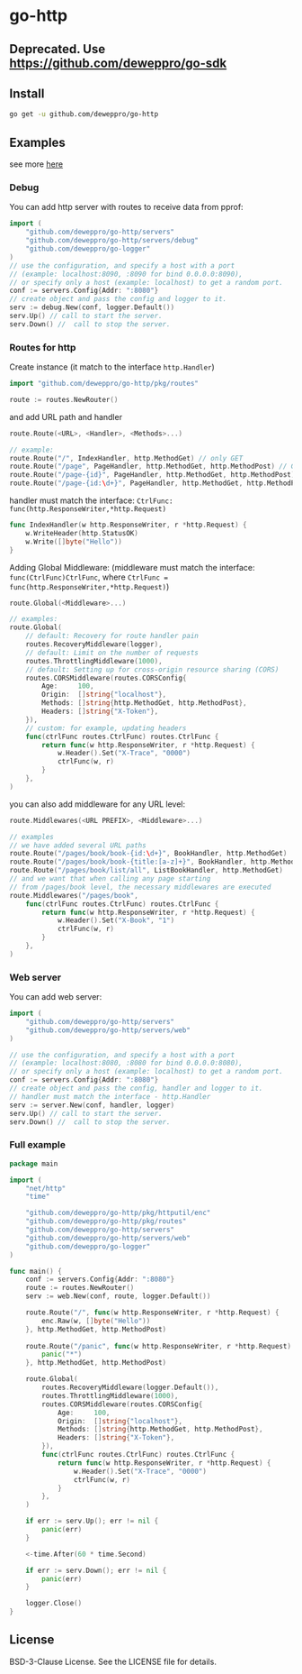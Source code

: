 # go-http

## Deprecated. Use https://github.com/deweppro/go-sdk

## Install

```sh
go get -u github.com/deweppro/go-http
```

## Examples

see more [here](examples)

### Debug

You can add http server with routes to receive data from pprof:

```go
import (
	"github.com/deweppro/go-http/servers"
	"github.com/deweppro/go-http/servers/debug"
	"github.com/deweppro/go-logger"
)
// use the configuration, and specify a host with a port 
// (example: localhost:8090, :8090 for bind 0.0.0.0:8090), 
// or specify only a host (example: localhost) to get a random port.
conf := servers.Config{Addr: ":8080"}
// сreate object and pass the config and logger to it.
serv := debug.New(conf, logger.Default())
serv.Up() // сall to start the server.
serv.Down() //  сall to stop the server.
```

### Routes for http

Create instance (it match to the interface `http.Handler`)

```go
import "github.com/deweppro/go-http/pkg/routes"

route := routes.NewRouter()
```

and add URL path and handler

```go
route.Route(<URL>, <Handler>, <Methods>...)

// example:
route.Route("/", IndexHandler, http.MethodGet) // only GET
route.Route("/page", PageHandler, http.MethodGet, http.MethodPost) // GET + POST
route.Route("/page-{id}", PageHandler, http.MethodGet, http.MethodPost) // GET + POST
route.Route("/page-{id:\d+}", PageHandler, http.MethodGet, http.MethodPost) // GET + POST
```

handler must match the interface: `CtrlFunc: func(http.ResponseWriter,*http.Request)`

```go
func IndexHandler(w http.ResponseWriter, r *http.Request) {
    w.WriteHeader(http.StatusOK)
    w.Write([]byte("Hello"))
}
```

Adding Global Middleware: (middleware must match the interface: `func(CtrlFunc)CtrlFunc`, where `CtrlFunc = func(http.ResponseWriter,*http.Request)`)

```go
route.Global(<Middleware>...)

// examples:
route.Global(
	// default: Recovery for route handler pain
    routes.RecoveryMiddleware(logger),
    // default: Limit on the number of requests
    routes.ThrottlingMiddleware(1000),
    // default: Setting up for сross-origin resource sharing (CORS)
    routes.CORSMiddleware(routes.CORSConfig{
        Age:     100,
        Origin:  []string{"localhost"},
        Methods: []string{http.MethodGet, http.MethodPost},
        Headers: []string{"X-Token"},
    }),
    // custom: for example, updating headers
    func(ctrlFunc routes.CtrlFunc) routes.CtrlFunc {
        return func(w http.ResponseWriter, r *http.Request) {
            w.Header().Set("X-Trace", "0000")
            ctrlFunc(w, r)
        }
    },
)
```

you can also add middleware for any URL level:

```go
route.Middlewares(<URL PREFIX>, <Middleware>...)

// examples
// we have added several URL paths
route.Route("/pages/book/book-{id:\d+}", BookHandler, http.MethodGet)
route.Route("/pages/book/book-{title:[a-z]+}", BookHandler, http.MethodGet)
route.Route("/pages/book/list/all", ListBookHandler, http.MethodGet)
// and we want that when calling any page starting 
// from /pages/book level, the necessary middlewares are executed
route.Middlewares("/pages/book", 
	func(ctrlFunc routes.CtrlFunc) routes.CtrlFunc {
        return func(w http.ResponseWriter, r *http.Request) {
            w.Header().Set("X-Book", "1")
            ctrlFunc(w, r)
        }
    }, 
)
```

### Web server

You can add web server:

```go
import (
    "github.com/deweppro/go-http/servers"
    "github.com/deweppro/go-http/servers/web"
)

// use the configuration, and specify a host with a port 
// (example: localhost:8080, :8080 for bind 0.0.0.0:8080), 
// or specify only a host (example: localhost) to get a random port.
conf := servers.Config{Addr: ":8080"}
// сreate object and pass the config, handler and logger to it.
// handler must match the interface - http.Handler
serv := server.New(conf, handler, logger)
serv.Up() // сall to start the server.
serv.Down() //  сall to stop the server.
```

### Full example

```go
package main

import (
	"net/http"
	"time"

	"github.com/deweppro/go-http/pkg/httputil/enc"
	"github.com/deweppro/go-http/pkg/routes"
	"github.com/deweppro/go-http/servers"
	"github.com/deweppro/go-http/servers/web"
	"github.com/deweppro/go-logger"
)

func main() {
	conf := servers.Config{Addr: ":8080"}
	route := routes.NewRouter()
	serv := web.New(conf, route, logger.Default())

	route.Route("/", func(w http.ResponseWriter, r *http.Request) {
		enc.Raw(w, []byte("Hello"))
	}, http.MethodGet, http.MethodPost)
	
	route.Route("/panic", func(w http.ResponseWriter, r *http.Request) {
		panic("*")
	}, http.MethodGet, http.MethodPost)

	route.Global(
		routes.RecoveryMiddleware(logger.Default()),
		routes.ThrottlingMiddleware(1000),
		routes.CORSMiddleware(routes.CORSConfig{
			Age:     100,
			Origin:  []string{"localhost"},
			Methods: []string{http.MethodGet, http.MethodPost},
			Headers: []string{"X-Token"},
		}),
		func(ctrlFunc routes.CtrlFunc) routes.CtrlFunc {
			return func(w http.ResponseWriter, r *http.Request) {
				w.Header().Set("X-Trace", "0000")
				ctrlFunc(w, r)
			}
		},
	)

	if err := serv.Up(); err != nil {
		panic(err)
	}

	<-time.After(60 * time.Second)

	if err := serv.Down(); err != nil {
		panic(err)
	}

	logger.Close()
}

```

## License

BSD-3-Clause License. See the LICENSE file for details.
